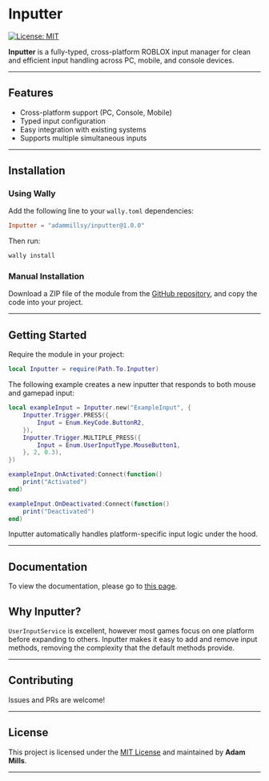 # Inputter

[![License: MIT](https://img.shields.io/badge/License-MIT-yellow.svg)](https://choosealicense.com/licenses/mit/)

**Inputter** is a fully-typed, cross-platform ROBLOX input manager for clean and efficient input handling across PC, mobile, and console devices.

---

## Features

- Cross-platform support (PC, Console, Mobile)  
- Typed input configuration  
- Easy integration with existing systems  
- Supports multiple simultaneous inputs  

---

## Installation

### Using Wally

Add the following line to your `wally.toml` dependencies:

```toml
Inputter = "adammillsy/inputter@1.0.0"
```

Then run:

```sh
wally install
```

### Manual Installation

Download a ZIP file of the module from the [GitHub repository](https://github.com/AdamMillsy/Inputter), and copy the code into your project.

---

## Getting Started

Require the module in your project:

```lua
local Inputter = require(Path.To.Inputter)
```

The following example creates a new inputter that responds to both mouse and gamepad input:

```lua
local exampleInput = Inputter.new("ExampleInput", {
    Inputter.Trigger.PRESS({
        Input = Enum.KeyCode.ButtonR2,
    }),
    Inputter.Trigger.MULTIPLE_PRESS({
        Input = Enum.UserInputType.MouseButton1,
    }, 2, 0.3),
})

exampleInput.OnActivated:Connect(function()
    print("Activated")
end)

exampleInput.OnDeactivated:Connect(function()
    print("Deactivated")
end)
```

Inputter automatically handles platform-specific input logic under the hood.

---

## Documentation

To view the documentation, please go to [this page](https://adammillsy.github.io/Inputter/).

## Why Inputter?

`UserInputService` is excellent, however most games focus on one platform before expanding to others. Inputter makes it easy to add and remove input methods, removing the complexity that the default methods provide.

---

## Contributing

Issues and PRs are welcome!

---

## License

This project is licensed under the [MIT License](https://choosealicense.com/licenses/mit/) and maintained by **Adam Mills**.

---


